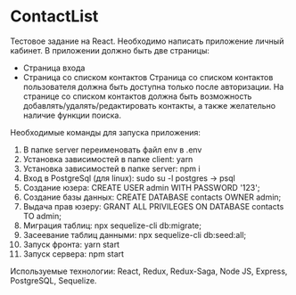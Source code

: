 # ContactList
Тестовое задание на React.
Необходимо написать приложение личный кабинет.
В приложении должно быть две страницы:
 - Страница входа
 - Страница со списком контактов
Страница со списком контактов пользователя должна быть доступна только после авторизации.
На странице со списком контактов должна быть возможность добавлять/удалять/редактировать контакты, а также желательно наличие функции поиска.

Необходимые команды для запуска приложения:
1. В папке server переименовать файл env в .env
2. Установка зависимостей в папке client: yarn
3. Установка зависимостей в папке server: npm i
4. Вход в PostgreSql (для linux): sudo su -l postgres -> psql
5. Создание юзера: CREATE USER admin WITH PASSWORD '123';
6. Создание базы данных: CREATE DATABASE contacts OWNER admin;
7. Выдача прав юзеру: GRANT ALL PRIVILEGES ON DATABASE contacts TO admin;
8. Миграция таблиц: npx sequelize-cli db:migrate;
9. Засеевание таблиц данными: npx sequelize-cli db:seed:all;
10. Запуск фронта: yarn start
11. Запуск сервера: npm start


Используемые технологии: React, Redux, Redux-Saga, Node JS, Express, PostgreSQL, Sequelize.
